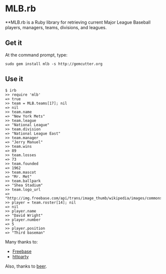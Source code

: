 # MLB.rb

**MLB.rb is a Ruby library for retrieving current Major League Baseball players, managers, teams, divisions, and leagues.

## Get it

At the command prompt, type:

    sudo gem install mlb -s http://gemcutter.org

## Use it

    $ irb
    >> require 'mlb'
    => true
    >> team = MLB.teams[17]; nil
    => nil
    >> team.name
    => "New York Mets"
    >> team.league
    => "National League"
    >> team.division
    => "National League East"
    >> team.manager
    => "Jerry Manuel"
    >> team.wins
    => 89
    >> team.losses
    => 73
    >> team.founded
    => 1962
    >> team.mascot
    => "Mr. Met"
    >> team.ballpark
    => "Shea Stadium"
    >> team.logo_url
    => "http://img.freebase.com/api/trans/image_thumb/wikipedia/images/commons_id/3269938"
    >> player = team.roster[14]; nil
    => nil
    >> player.name
    => "David Wright"
    >> player.number
    => 5
    >> player.position
    => "Third baseman"

Many thanks to:

* [Freebase](http://www.freebase.com)
* [httparty](http://github.com/jnunemaker/httparty)

Also, thanks to [beer](http://www.21st-amendment.com).
